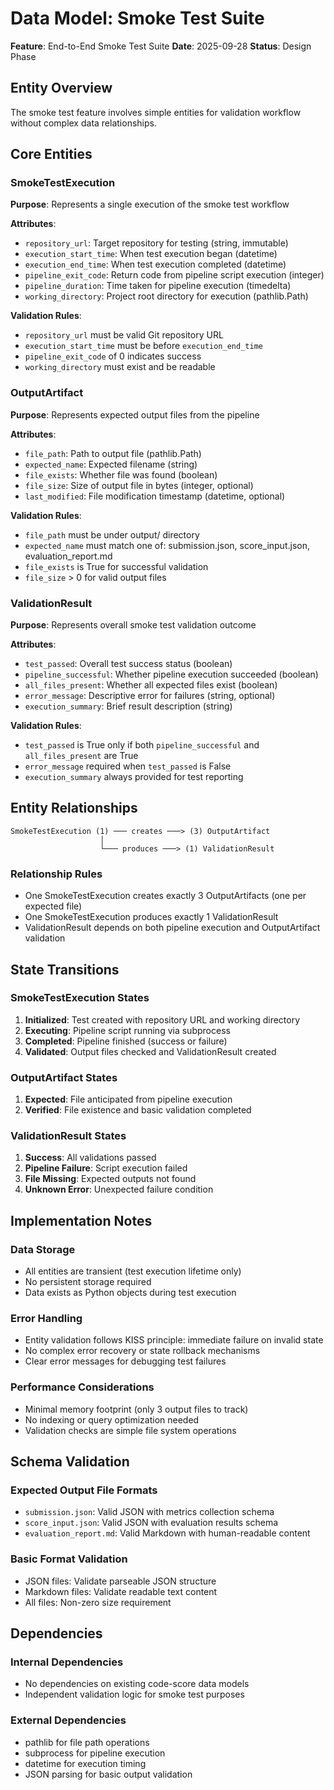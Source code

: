 # Data Model: Smoke Test Suite

**Feature**: End-to-End Smoke Test Suite
**Date**: 2025-09-28
**Status**: Design Phase

## Entity Overview

The smoke test feature involves simple entities for validation workflow without complex data relationships.

## Core Entities

### SmokeTestExecution
**Purpose**: Represents a single execution of the smoke test workflow

**Attributes**:
- `repository_url`: Target repository for testing (string, immutable)
- `execution_start_time`: When test execution began (datetime)
- `execution_end_time`: When test execution completed (datetime)
- `pipeline_exit_code`: Return code from pipeline script execution (integer)
- `pipeline_duration`: Time taken for pipeline execution (timedelta)
- `working_directory`: Project root directory for execution (pathlib.Path)

**Validation Rules**:
- `repository_url` must be valid Git repository URL
- `execution_start_time` must be before `execution_end_time`
- `pipeline_exit_code` of 0 indicates success
- `working_directory` must exist and be readable

### OutputArtifact
**Purpose**: Represents expected output files from the pipeline

**Attributes**:
- `file_path`: Path to output file (pathlib.Path)
- `expected_name`: Expected filename (string)
- `file_exists`: Whether file was found (boolean)
- `file_size`: Size of output file in bytes (integer, optional)
- `last_modified`: File modification timestamp (datetime, optional)

**Validation Rules**:
- `file_path` must be under output/ directory
- `expected_name` must match one of: submission.json, score_input.json, evaluation_report.md
- `file_exists` is True for successful validation
- `file_size` > 0 for valid output files

### ValidationResult
**Purpose**: Represents overall smoke test validation outcome

**Attributes**:
- `test_passed`: Overall test success status (boolean)
- `pipeline_successful`: Whether pipeline execution succeeded (boolean)
- `all_files_present`: Whether all expected files exist (boolean)
- `error_message`: Descriptive error for failures (string, optional)
- `execution_summary`: Brief result description (string)

**Validation Rules**:
- `test_passed` is True only if both `pipeline_successful` and `all_files_present` are True
- `error_message` required when `test_passed` is False
- `execution_summary` always provided for test reporting

## Entity Relationships

```
SmokeTestExecution (1) ─── creates ───> (3) OutputArtifact
                    │
                    └─── produces ───> (1) ValidationResult
```

### Relationship Rules
- One SmokeTestExecution creates exactly 3 OutputArtifacts (one per expected file)
- One SmokeTestExecution produces exactly 1 ValidationResult
- ValidationResult depends on both pipeline execution and OutputArtifact validation

## State Transitions

### SmokeTestExecution States
1. **Initialized**: Test created with repository URL and working directory
2. **Executing**: Pipeline script running via subprocess
3. **Completed**: Pipeline finished (success or failure)
4. **Validated**: Output files checked and ValidationResult created

### OutputArtifact States
1. **Expected**: File anticipated from pipeline execution
2. **Verified**: File existence and basic validation completed

### ValidationResult States
1. **Success**: All validations passed
2. **Pipeline Failure**: Script execution failed
3. **File Missing**: Expected outputs not found
4. **Unknown Error**: Unexpected failure condition

## Implementation Notes

### Data Storage
- All entities are transient (test execution lifetime only)
- No persistent storage required
- Data exists as Python objects during test execution

### Error Handling
- Entity validation follows KISS principle: immediate failure on invalid state
- No complex error recovery or state rollback mechanisms
- Clear error messages for debugging test failures

### Performance Considerations
- Minimal memory footprint (only 3 output files to track)
- No indexing or query optimization needed
- Validation checks are simple file system operations

## Schema Validation

### Expected Output File Formats
- `submission.json`: Valid JSON with metrics collection schema
- `score_input.json`: Valid JSON with evaluation results schema
- `evaluation_report.md`: Valid Markdown with human-readable content

### Basic Format Validation
- JSON files: Validate parseable JSON structure
- Markdown files: Validate readable text content
- All files: Non-zero size requirement

## Dependencies

### Internal Dependencies
- No dependencies on existing code-score data models
- Independent validation logic for smoke test purposes

### External Dependencies
- pathlib for file path operations
- subprocess for pipeline execution
- datetime for execution timing
- JSON parsing for basic output validation